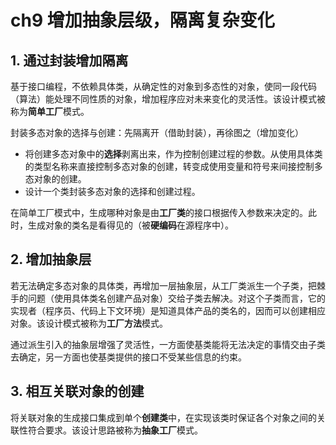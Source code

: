 # ch9 增加抽象层级，隔离复杂变化

## 1. 通过封装增加隔离

基于接口编程，不依赖具体类，从确定性的对象到多态性的对象，使同一段代码（算法）能处理不同性质的对象，增加程序应对未来变化的灵活性。该设计模式被称为**简单工厂**模式。

封装多态对象的选择与创建：先隔离开（借助封装），再徐图之（增加变化）

- 将创建多态对象中的**选择**剥离出来，作为控制创建过程的参数。从使用具体类的类型名称来直接控制多态对象的创建，转变成使用变量和符号来间接控制多态对象的创建。
- 设计一个类封装多态对象的选择和创建过程。

在简单工厂模式中，生成哪种对象是由**工厂类**的接口根据传入参数来决定的。此时，生成对象的类名是看得见的（被**硬编码**在源程序中）。

## 2. 增加抽象层

若无法确定多态对象的具体类，再增加一层抽象层，从工厂类派生一个子类，把棘手的问题（使用具体类名创建产品对象）交给子类去解决。对这个子类而言，它的实现者（程序员、代码上下文环境）是知道具体产品的类名的，因而可以创建相应对象。该设计模式被称为**工厂方法**模式。

通过派生引入的抽象层增强了灵活性，一方面使基类能将无法决定的事情交由子类去确定，另一方面也使基类提供的接口不受某些信息的约束。

## 3. 相互关联对象的创建

将关联对象的生成接口集成到单个**创建类**中，在实现该类时保证各个对象之间的关联性符合要求。该设计思路被称为**抽象工厂**模式。